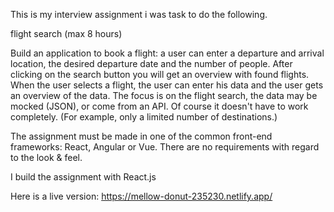 This is my interview assignment i was task to do the following. 

flight search (max 8 hours) 

Build an application to book a flight: a user can enter a departure and arrival location, the desired departure date and the number of people. After clicking on the search button you will get an overview with found flights. When the user selects a flight, the user can enter his data and the user gets an overview of the data. 
The focus is on the flight search, the data may be mocked (JSON), or come from an API. Of course it doesn't have to work completely. (For example, only a limited number of destinations.) 

The assignment must be made in one of the common front-end frameworks: React, Angular or Vue. 
There are no requirements with regard to the look & feel.

I build the assignment with React.js

Here is a live version: https://mellow-donut-235230.netlify.app/
